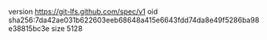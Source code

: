 version https://git-lfs.github.com/spec/v1
oid sha256:7da42ae031b622603eeb68648a415e6643fdd74da8e49f5286ba98e38815bc3e
size 5128
